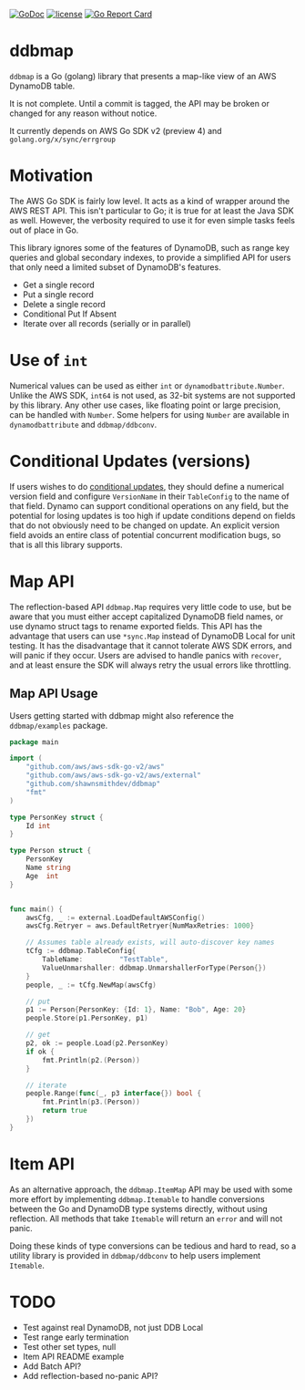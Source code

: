 [![GoDoc](https://godoc.org/github.com/shawnsmithdev/ddbmap?status.png)](https://godoc.org/github.com/shawnsmithdev/ddbmap)
[![license](http://img.shields.io/badge/license-MIT-red.svg?style=flat)](https://raw.githubusercontent.com/shawnsmithdev/ddbmap/master/LICENSE)
[![Go Report Card](https://goreportcard.com/badge/github.com/shawnsmithdev/ddbmap)](https://goreportcard.com/report/github.com/shawnsmithdev/ddbmap)

# ddbmap
`ddbmap` is a Go (golang) library that presents a map-like view of an AWS DynamoDB table.

It is not complete. Until a commit is tagged, the API may be broken or changed for any reason without notice.

It currently depends on AWS Go SDK v2 (preview 4) and `golang.org/x/sync/errgroup`

# Motivation
The AWS Go SDK is fairly low level. It acts as a kind of wrapper around the AWS REST API.
This isn't particular to Go; it is true for at least the Java SDK as well. However, the verbosity required to use it
for even simple tasks feels out of place in Go.

This library ignores some of the features of DynamoDB, such as range key queries and global secondary indexes,
to provide a simplified API for users that only need a limited subset of DynamoDB's features.

* Get a single record
* Put a single record
* Delete a single record
* Conditional Put If Absent
* Iterate over all records (serially or in parallel)

# Use of `int`

Numerical values can be used as either `int` or `dynamodbattribute.Number`.
Unlike the AWS SDK, `int64` is not used, as 32-bit systems are not supported by this library.
Any other use cases, like floating point or large precision, can be handled with `Number`.
Some helpers for using `Number` are available in `dynamodbattribute` and `ddbmap/ddbconv`.

# Conditional Updates (versions)
If users wishes to do
[conditional updates](https://docs.aws.amazon.com/amazondynamodb/latest/developerguide/WorkingWithItems.html#WorkingWithItems.ConditionalUpdate),
they should define a numerical version field and configure `VersionName` in their `TableConfig` to the name of that
field. Dynamo can support conditional operations on any field, but the potential for losing updates is too high if
update conditions depend on fields that do not obviously need to be changed on update. An explicit version field avoids
an entire class of potential concurrent modification bugs, so that is all this library supports.

# Map API
The reflection-based API `ddbmap.Map` requires very little code to use, but be aware that
you must either accept capitalized DynamoDB field names, or use dynamo struct tags to rename exported fields.
This API has the advantage that users can use `*sync.Map` instead of DynamoDB Local for unit testing.
It has the disadvantage that it cannot tolerate AWS SDK errors, and will panic if they occur. Users are advised to
handle panics with `recover`, and at least ensure the SDK will always retry the usual errors like throttling.

Map API Usage
-------------
Users getting started with ddbmap might also reference the `ddbmap/examples` package.

```go
package main

import (
    "github.com/aws/aws-sdk-go-v2/aws"
    "github.com/aws/aws-sdk-go-v2/aws/external"
    "github.com/shawnsmithdev/ddbmap"
    "fmt"
)

type PersonKey struct {
    Id int
}

type Person struct {
    PersonKey
    Name string
    Age  int
}


func main() {
    awsCfg, _ := external.LoadDefaultAWSConfig()
    awsCfg.Retryer = aws.DefaultRetryer{NumMaxRetries: 1000}

    // Assumes table already exists, will auto-discover key names
    tCfg := ddbmap.TableConfig{
        TableName:         "TestTable",
        ValueUnmarshaller: ddbmap.UnmarshallerForType(Person{})
    }
    people, _ := tCfg.NewMap(awsCfg)

    // put
    p1 := Person{PersonKey: {Id: 1}, Name: "Bob", Age: 20}
    people.Store(p1.PersonKey, p1)

    // get
    p2, ok := people.Load(p2.PersonKey)
    if ok {
        fmt.Println(p2.(Person))
    }

    // iterate
    people.Range(func(_, p3 interface{}) bool {
        fmt.Println(p3.(Person))
        return true
    })
}
```

# Item API
As an alternative approach, the `ddbmap.ItemMap` API may be used with some more effort by implementing `ddbmap.Itemable`
to handle conversions between the Go and DynamoDB type systems directly, without using reflection.
All methods that take `Itemable` will return an `error` and will not panic.

Doing these kinds of type conversions can be tedious and hard to read, so a utility library is provided
in `ddbmap/ddbconv` to help users implement `Itemable`.

# TODO
* Test against real DynamoDB, not just DDB Local
* Test range early termination
* Test other set types, null
* Item API README example
* Add Batch API?
* Add reflection-based no-panic API?

